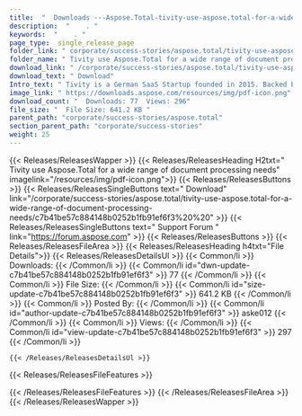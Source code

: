 ```yaml
---
title:  "  Downloads ---Aspose.Total-tivity-use-aspose.total-for-a-wide-range-of-document-processing-needs . " 
description:  "    . " 
keywords:  "    . " 
page_type:  single_release_page
folder_link: " corporate/success-stories/aspose.total/tivity-use-aspose.total-for-a-wide-range-of-document-processing-needs/"
folder_name: " Tivity use Aspose.Total for a wide range of document processing needs"
download_link: " /corporate/success-stories/aspose.total/tivity-use-aspose.total-for-a-wide-range-of-document-processing-needs/c7b41be57c884148b0252b1fb91ef6f3"
download_text: " Download"
Intro_text: " Tivity is a German SaaS Startup founded in 2015. Backed by a self-developed mobi..."
image_link: " https://downloads.aspose.com/resources/img/pdf-icon.png"
download_count: "  Downloads: 77  Views: 296"
file_size: "  File Size: 641.2 KB "
parent_path: "corporate/success-stories/aspose.total"
section_parent_path: "corporate/success-stories"
weight: 25 
---
```


{{< Releases/ReleasesWapper >}}
  {{< Releases/ReleasesHeading H2txt=" Tivity use Aspose.Total for a wide range of document processing needs" imagelink="/resources/img/pdf-icon.png">}}
  {{< Releases/ReleasesButtons >}}
    {{< Releases/ReleasesSingleButtons text=" Download" link="/corporate/success-stories/aspose.total/tivity-use-aspose.total-for-a-wide-range-of-document-processing-needs/c7b41be57c884148b0252b1fb91ef6f3%20%20" >}}
    {{< Releases/ReleasesSingleButtons text=" Support Forum " link="https://forum.aspose.com" >}}
  {{< Releases/ReleasesButtons >}}
  {{< Releases/ReleasesFileArea >}}
    {{< Releases/ReleasesHeading h4txt="File Details">}}
    {{< Releases/ReleasesDetailsUl >}}
            {{< Common/li  >}} Downloads: {{< /Common/li >}} 
      {{< Common/li id="dwn-update-c7b41be57c884148b0252b1fb91ef6f3" >}} 77 {{< /Common/li >}} 
      {{< Common/li  >}} File Size: {{< /Common/li >}} 
      {{< Common/li id="size-update-c7b41be57c884148b0252b1fb91ef6f3" >}} 641.2 KB {{< /Common/li >}} 
      {{< Common/li  >}} Posted By: {{< /Common/li >}} 
      {{< Common/li id="author-update-c7b41be57c884148b0252b1fb91ef6f3" >}} aske012 {{< /Common/li >}} 
      {{< Common/li  >}} Views: {{< /Common/li >}} 
      {{< Common/li id="view-update-c7b41be57c884148b0252b1fb91ef6f3" >}} 297 {{< /Common/li >}} 

    {{< /Releases/ReleasesDetailsUl >}}

  {{< Releases/ReleasesFileFeatures >}}
      
  {{< /Releases/ReleasesFileFeatures >}}
 {{< /Releases/ReleasesFileArea >}}
{{< /Releases/ReleasesWapper >}}


